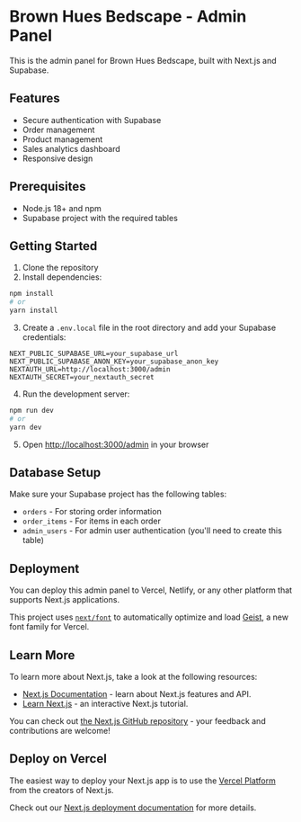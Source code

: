 # Brown Hues Bedscape - Admin Panel

This is the admin panel for Brown Hues Bedscape, built with Next.js and Supabase.

## Features

- Secure authentication with Supabase
- Order management
- Product management
- Sales analytics dashboard
- Responsive design

## Prerequisites

- Node.js 18+ and npm
- Supabase project with the required tables

## Getting Started

1. Clone the repository
2. Install dependencies:

```bash
npm install
# or
yarn install
```

3. Create a `.env.local` file in the root directory and add your Supabase credentials:

```env
NEXT_PUBLIC_SUPABASE_URL=your_supabase_url
NEXT_PUBLIC_SUPABASE_ANON_KEY=your_supabase_anon_key
NEXTAUTH_URL=http://localhost:3000/admin
NEXTAUTH_SECRET=your_nextauth_secret
```

4. Run the development server:

```bash
npm run dev
# or
yarn dev
```

5. Open [http://localhost:3000/admin](http://localhost:3000/admin) in your browser

## Database Setup

Make sure your Supabase project has the following tables:

- `orders` - For storing order information
- `order_items` - For items in each order
- `admin_users` - For admin user authentication (you'll need to create this table)

## Deployment

You can deploy this admin panel to Vercel, Netlify, or any other platform that supports Next.js applications.

This project uses [`next/font`](https://nextjs.org/docs/app/building-your-application/optimizing/fonts) to automatically optimize and load [Geist](https://vercel.com/font), a new font family for Vercel.

## Learn More

To learn more about Next.js, take a look at the following resources:

- [Next.js Documentation](https://nextjs.org/docs) - learn about Next.js features and API.
- [Learn Next.js](https://nextjs.org/learn) - an interactive Next.js tutorial.

You can check out [the Next.js GitHub repository](https://github.com/vercel/next.js) - your feedback and contributions are welcome!

## Deploy on Vercel

The easiest way to deploy your Next.js app is to use the [Vercel Platform](https://vercel.com/new?utm_medium=default-template&filter=next.js&utm_source=create-next-app&utm_campaign=create-next-app-readme) from the creators of Next.js.

Check out our [Next.js deployment documentation](https://nextjs.org/docs/app/building-your-application/deploying) for more details.
